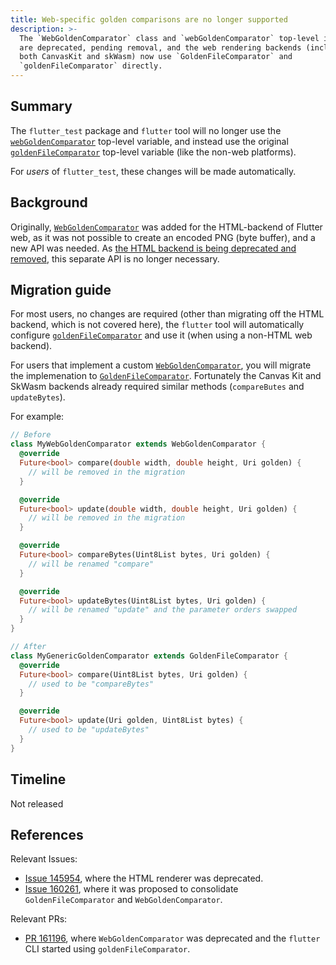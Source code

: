 ```yaml
---
title: Web-specific golden comparisons are no longer supported
description: >-
  The `WebGoldenComparator` class and `webGoldenComparator` top-level instance
  are deprecated, pending removal, and the web rendering backends (including
  both CanvasKit and skWasm) now use `GoldenFileComparator` and
  `goldenFileComparator` directly.
---
```


## Summary

The `flutter_test` package and `flutter` tool will no longer use the
[`webGoldenComparator`][] top-level variable, and instead use the original
[`goldenFileComparator`][] top-level variable (like the non-web platforms).

For _users_ of `flutter_test`, these changes will be made automatically.

## Background

Originally, [`WebGoldenComparator`][class-WebGoldenComparator] was added for
the HTML-backend of Flutter web, as it was not possible to create an encoded
PNG (byte buffer), and a new API was needed. As [the HTML backend is being
deprecated and removed][Issue 145954], this separate API is no longer necessary.

## Migration guide

For most users, no changes are required (other than migrating off the HTML
backend, which is not covered here), the `flutter` tool will automatically
configure [`goldenFileComparator`][] and use it (when using a non-HTML web
backend).

For users that implement a custom [`WebGoldenComparator`][], you will
migrate the implemenation to [`GoldenFileComparator`][]. Fortunately the
Canvas Kit and SkWasm backends already required similar methods (`compareButes`
and `updateBytes`).

For example:

```dart
// Before
class MyWebGoldenComparator extends WebGoldenComparator {
  @override
  Future<bool> compare(double width, double height, Uri golden) {
    // will be removed in the migration
  }

  @override
  Future<bool> update(double width, double height, Uri golden) {
    // will be removed in the migration
  }

  @override
  Future<bool> compareBytes(Uint8List bytes, Uri golden) {
    // will be renamed "compare"
  }

  @override
  Future<bool> updateBytes(Uint8List bytes, Uri golden) {
    // will be renamed "update" and the parameter orders swapped
  }
}

// After
class MyGenericGoldenComparator extends GoldenFileComparator {
  @override
  Future<bool> compare(Uint8List bytes, Uri golden) {
    // used to be "compareBytes"
  }

  @override
  Future<bool> update(Uri golden, Uint8List bytes) {
    // used to be "updateBytes"
  }
}
```

## Timeline

Not released

## References

Relevant Issues:

- [Issue 145954][], where the HTML renderer was deprecated.
- [Issue 160261][], where it was proposed to consolidate `GoldenFileComparator` and `WebGoldenComparator`.

Relevant PRs:

- [PR 161196][], where `WebGoldenComparator` was deprecated and the `flutter` CLI started using `goldenFileComparator`.

[Issue 145954]: https://github.com/flutter/flutter/issues/145954
[Issue 160261]: https://github.com/flutter/flutter/issues/160261
[PR 161196]: https://github.com/flutter/flutter/pull/161196
[class-WebGoldenComparator]: {{site.api}}/flutter/flutter_test/WebGoldenComparator-class.html
[`webGoldenComparator`]: https://api.flutter.dev/flutter/flutter_test/webGoldenComparator.html
[`goldenFileComparator`]: https://api.flutter.dev/flutter/flutter_test/goldenFileComparator.html
